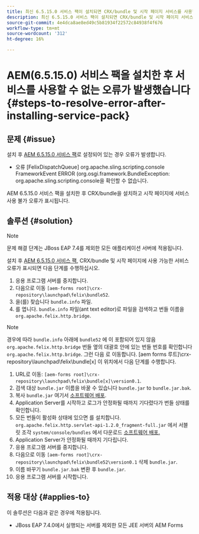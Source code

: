 ```yaml
---
title: 최신 6.5.15.0 서비스 팩이 설치되면 CRX/bundle 및 시작 페이지 서비스를 사용할 수 없는 오류가 발생합니다
description: 최신 6.5.15.0 서비스 팩이 설치되면 CRX/bundle 및 시작 페이지 서비스를 사용할 수 없는 오류가 발생합니다
source-git-commit: 4e4dca8ae8ed49c5b81934f22572c84938f4f676
workflow-type: tm+mt
source-wordcount: '312'
ht-degree: 16%

---
```



# AEM(6.5.15.0) 서비스 팩을 설치한 후 서비스를 사용할 수 없는 오류가 발생했습니다 {#steps-to-resolve-error-after-installing-service-pack}

## 문제 {#issue}

설치 후 [AEM 6.5.15.0 서비스 팩](https://experience.adobe.com/#/downloads/content/software-distribution/en/aem.html?package=/content/software-distribution/en/details.html/content/dam/aem/public/adobe/packages/cq650/servicepack/aem-service-pkg-6.5.15.0.zip)로 설정되어 있는 경우 오류가 발생합니다.
* 오류 [FelixDispatchQueue] org.apache.sling.scripting.console FrameworkEvent ERROR (org.osgi.framework.BundleException: org.apache.sling.scripting.console을 확인할 수 없습니다.

AEM 6.5.15.0 서비스 팩을 설치한 후 CRX/bundle을 설치하고 시작 페이지에 서비스 사용 불가 오류가 표시됩니다.

## 솔루션 {#solution}

>[!NOTE]
>
>문제 해결 단계는 JBoss EAP 7.4를 제외한 모든 애플리케이션 서버에 적용됩니다.

설치 후 [AEM 6.5.15.0 서비스 팩](https://experience.adobe.com/#/downloads/content/software-distribution/en/aem.html?package=/content/software-distribution/en/details.html/content/dam/aem/public/adobe/packages/cq650/servicepack/aem-service-pkg-6.5.15.0.zip), CRX/bundle 및 시작 페이지에 사용 가능한 서비스 오류가 표시되면 다음 단계를 수행하십시오.

1. 응용 프로그램 서버를 중지합니다.
1. 다음으로 이동 `[aem-forms root]\crx-repository\launchpad\felix\bundle52`.
1. 을(를) 찾습니다 `bundle.info` 파일.
1. 를 엽니다. `bundle.info` 파일(ant text editor)로 파일을 검색하고 번들 이름을 `org.apache.felix.http.bridge`.

>[!NOTE]
>
>경우에 따라 `bundle.info` 아래에 `bundle52` 에 이 포함되어 있지 않음 `org.apache.felix.http.bridge` 번들 옆의 대괄호 안에 있는 번들 번호를 확인합니다 `org.apache.felix.http.bridge`. 그런 다음 로 이동합니다. [aem forms 루트]\crx-repository\launchpad\felix\bundle[x] 이 위치에서 다음 단계를 수행합니다.

1. URL로 이동: `[aem-forms root]\crx-repository\launchpad\felix\bundle[x]\version0.1`.
1. 검색 대상 `bundle.jar` 이름을 바꿀 수 있습니다 `bundle.jar` to `bundle.jar.bak`.
1. 복사 `bundle.jar` 여기서 [소프트웨어 배포](https://jira.corp.adobe.com/secure/attachment/9402702/bundle.jar).
1. Application Server를 시작하고 로그가 안정화될 때까지 기다렸다가 번들 상태를 확인합니다.
1. 모든 번들이 활성화 상태에 있으면 를 설치합니다. `org.apache.felix.http.servlet-api-1.2.0_fragment-full.jar` 에서 서블릿 조각 `system/console/bundles` 에서 다운로드 [소프트웨어 배포.](https://jira.corp.adobe.com/secure/attachment/9396977/org.apache.felix.http.servlet-api-1.2.0_fragment_full.jar)
1. Application Server가 안정화될 때까지 기다립니다.
1. 응용 프로그램 서버를 중지합니다.
1. 다음으로 이동 `[aem-forms root]\crx-repository\launchpad\felix\bundle52\version0.1` 삭제 `bundle.jar`.
1. 이름 바꾸기 `bundle.jar.bak` 변환 후 `bundle.jar`.
1. 응용 프로그램 서버를 시작합니다.

## 적용 대상 {#applies-to}

이 솔루션은 다음과 같은 경우에 적용됩니다.
* JBoss EAP 7.4.0에서 실행되는 서버를 제외한 모든 JEE 서버의 AEM Forms
